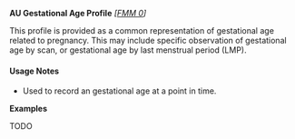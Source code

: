 **AU Gestational Age Profile** *[[FMM 0](guidance.html)]*

This profile is provided as a common representation of gestational age related to pregnancy.
This may include specific observation of gestational age by scan, or gestational age by last menstrual period (LMP).

#### Usage Notes
* Used to record an gestational age at a point in time.

**Examples**

TODO
